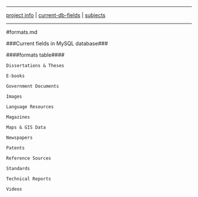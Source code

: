 ___
[project info](README.md) |  [current-db-fields](current-db-fields.md) | [subjects](subjects.md)
___

#formats.md

###Current fields in MySQL database###

####formats table####

`Dissertations & Theses`

`E-books`

`Government Documents`

`Images`

`Language Resources`

`Magazines`

`Maps & GIS Data`

`Newspapers`

`Patents`

`Reference Sources`

`Standards`

`Technical Reports`

`Videos`
